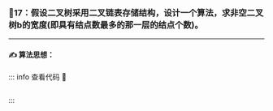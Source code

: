 ### :page_with_curl:17：假设二叉树采用二叉链表存储结构，设计一个算法，求非空二叉树b的宽度(即具有结点数最多的那一层的结点个数)。

---

#### :writing_hand: 算法思想：
> 

<!-- ::: details 查看代码  -->
::: info  查看代码 :cup_with_straw:
```C


```
:::


